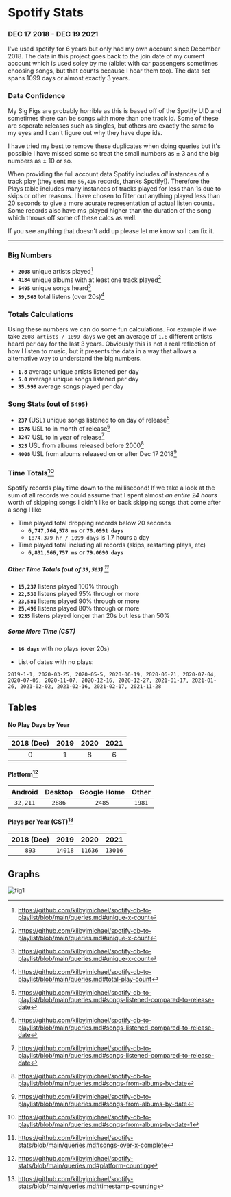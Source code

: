 # Spotify Stats
### DEC 17 2018 - DEC 19 2021

I've used spotify for 6 years but only had my own account since December 2018. The data in this project goes back to the join date of my current account which is used soley by me (albiet with car passengers sometimes choosing songs, but that counts because I hear them too). The data set spans 1099 days or almost exactly 3 years.

### Data Confidence 

My Sig Figs are probably horrible as this is based off of the Spotify UID and sometimes there can be songs with more than one track id. Some of these are seperate releases such as singles, but others are exactly the same to my eyes and I can't figure out why they have dupe ids. 

I have tried my best to remove these duplicates when doing queries but it's possible I have missed some so treat the small numbers as ± 3 and the big numbers as ± 10 or so.

When providing the full account data Spotify includes _all_ instances of a track play (they sent me `56,416` records, thanks Spotify!). Therefore the Plays table includes many instances of tracks played for less than 1s due to skips or other reasons. I have chosen to filter out anything played less than 20 seconds to give a more acurate representation of actual listen counts. Some records also have ms_played higher than the duration of the song which throws off some of these calcs as well.

If you see anything that doesn't add up please let me know so I can fix it.

------

### Big Numbers

+ **`2008`** unique artists played[^uniqueX]
+ **`4184`** unique albums with at least one track played[^uniqueX]
+ **`5495`** unique songs heard[^uniqueX]
+ **`39,563`** total listens (over 20s)[^playcount]

### Totals Calculations

Using these numbers we can do some fun calculations. For example if we take `2008 artists / 1099 days` we get an average of `1.8` different artists heard per day for the last 3 years. Obviously this is not a real reflection of how I listen to music, but it presents the data in a way that allows a alternative way to understand the big numbers.

+ **`1.8`** average unique artists listened per day
+ **`5.0`** average unique songs listened per day
+ **`35.999`** average songs played per day


### Song Stats (out of `5495`)

+ **`237`** (USL) unique songs listened to on day of release[^reldate]
+ **`1576`** USL to in month of release[^reldate]
+ **`3247`** USL to in year of release[^reldate]
+ **`325`**  USL from albums released before 2000[^byXdate]
+ **`4008`** USL from albums released on or after Dec 17 2018[^byXdate]


### Time Totals[^msquery]

Spotify records play time down to the millisecond! If we take a look at the sum of all records we could assume that I spent almost _an entire 24 hours_ worth of skipping songs I didn't like or back skipping songs that come after a song I like

+ Time played total dropping records below 20 seconds
  + **`6,747,764,578 ms`** or **`78.0991 days`**
  + `1874.379 hr / 1099 days` is 1.7 hours a day
+ Time played total including all records (skips, restarting plays, etc)
  + **`6,831,566,757 ms`** or **`79.0690 days`**

##### Other Time Totals (out of `39,563`) [^msx%]
+ **`15,237`** listens played 100% through
+ **`22,530`** listens played 95% through or more
+ **`23,581`** listens played 90% through or more
+ **`25,496`** listens played 80% through or more
+ **`9235`** listens played longer than 20s but less than 50%

##### Some More Time (CST)
+ **`16 days`** with no plays (over 20s)

+ List of dates with no plays:

```
2019-1-1, 2020-03-25, 2020-05-5, 2020-06-19, 2020-06-21, 2020-07-04, 2020-07-05, 2020-11-07, 2020-12-16, 2020-12-27, 2021-01-17, 2021-01-26, 2021-02-02, 2021-02-16, 2021-02-17, 2021-11-28
```

## Tables

#### No Play Days by Year
| 2018 (Dec)  | 2019 | 2020 | 2021 |
| :---:  | :---:  | :---:  | :---:  |
| 0 | 1  |  8 | 6 |

#### Platform[^platform]

| Android  | Desktop | Google Home | Other |
| :---:  | :---:  | :---:  | :---:  |
| `32,211` | `2886`  |  `2485` | `1981` |

#### Plays per Year (CST)[^yearcount]
| 2018 (Dec)  | 2019 | 2020 | 2021 |
| :---:  | :---:  | :---:  | :---:  |
| `893` | `14018`  |  `11636` | `13016` |




## Graphs

![fig1](https://user-images.githubusercontent.com/7111119/149645085-b92c6475-834d-4b7c-8b55-ebb416f8e669.png)



[^playcount]: https://github.com/kilbyjmichael/spotify-db-to-playlist/blob/main/queries.md#total-play-count
[^reldate]: https://github.com/kilbyjmichael/spotify-db-to-playlist/blob/main/queries.md#songs-listened-compared-to-release-date
[^uniqueX]: https://github.com/kilbyjmichael/spotify-db-to-playlist/blob/main/queries.md#unique-x-count
[^byXdate]: https://github.com/kilbyjmichael/spotify-db-to-playlist/blob/main/queries.md#songs-from-albums-by-date
[^msquery]: https://github.com/kilbyjmichael/spotify-db-to-playlist/blob/main/queries.md#songs-from-albums-by-date-1
[^msx%]: https://github.com/kilbyjmichael/spotify-stats/blob/main/queries.md#songs-over-x-complete
[^platform]: https://github.com/kilbyjmichael/spotify-stats/blob/main/queries.md#platform-counting
[^yearcount]: https://github.com/kilbyjmichael/spotify-stats/blob/main/queries.md#timestamp-counting
